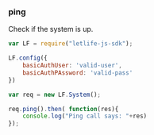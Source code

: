 ### ping

Check if the system is up.

```js
var LF = require("letlife-js-sdk");

LF.config({
    basicAuthUser: 'valid-user',
    basicAuthPAssword: 'valid-pass'
})

var req = new LF.System();

req.ping().then( function(res){
    console.log("Ping call says: "+res)
});
```
